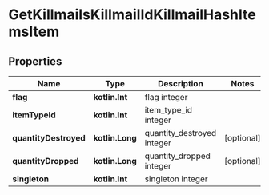 
# GetKillmailsKillmailIdKillmailHashItemsItem

## Properties
Name | Type | Description | Notes
------------ | ------------- | ------------- | -------------
**flag** | **kotlin.Int** | flag integer | 
**itemTypeId** | **kotlin.Int** | item_type_id integer | 
**quantityDestroyed** | **kotlin.Long** | quantity_destroyed integer |  [optional]
**quantityDropped** | **kotlin.Long** | quantity_dropped integer |  [optional]
**singleton** | **kotlin.Int** | singleton integer | 



